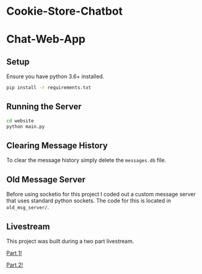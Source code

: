 # Cookie-Store-Chatbot

# Chat-Web-App

## Setup

Ensure you have python 3.6+ installed.

```bash
pip install -r requirements.txt
```

## Running the Server

```bash
cd website
python main.py
```

## Clearing Message History

To clear the message history simply delete the `messages.db` file.

## Old Message Server

Before using socketio for this project I coded out a custom message server that uses standard python sockets. The code for this is located in `old_msg_server/`.

## Livestream

This project was built during a two part livestream.

[Part 1!](https://www.youtube.com/watch?v=i824zN0DGIo&t=15379s)

[Part 2!](https://www.youtube.com/watch?v=MgkldDDFJF4)
